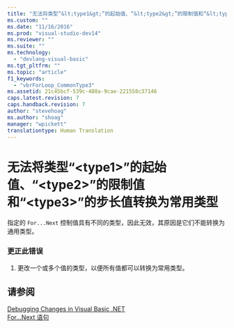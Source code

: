 ```yaml
---
title: "无法将类型“&lt;type1&gt;”的起始值、“&lt;type2&gt;”的限制值和“&lt;type3&gt;”的步长值转换为常用类型 | Microsoft Docs"
ms.custom: ""
ms.date: "11/16/2016"
ms.prod: "visual-studio-dev14"
ms.reviewer: ""
ms.suite: ""
ms.technology: 
  - "devlang-visual-basic"
ms.tgt_pltfrm: ""
ms.topic: "article"
f1_keywords: 
  - "vbrForLoop_CommonType3"
ms.assetid: 21c45bcf-539c-488a-9cae-221558c37146
caps.latest.revision: 7
caps.handback.revision: 7
author: "stevehoag"
ms.author: "shoag"
manager: "wpickett"
translationtype: Human Translation
---
```

# 无法将类型“&lt;type1&gt;”的起始值、“&lt;type2&gt;”的限制值和“&lt;type3&gt;”的步长值转换为常用类型
指定的 `For...Next` 控制值具有不同的类型，因此无效，其原因是它们不能转换为通用类型。  
  
### 更正此错误  
  
1.  更改一个或多个值的类型，以便所有值都可以转换为常用类型。  
  
## 请参阅  
 [Debugging Changes in Visual Basic .NET](http://msdn.microsoft.com/zh-cn/0e82bb0d-8bb2-4fe8-87d1-75f24c7cfd75)   
 [For...Next 语句](../../visual-basic/language-reference/statements/for-next-statement.md)